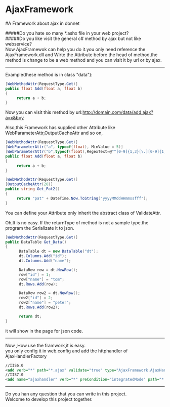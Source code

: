 AjaxFramework
=============

#A Framework about ajax in donnet

#####Do you hate so many *.ashx file in your web project?<br />
#####Do you like visit the general c# method by ajax but not like webservice?<br />
Now AjaxFramewok can help you do it.you only need reference the AjaxFramework.dll and Wirte the Attribute before the 
head of method,the method is change to be a web method and you can visit it by url or by ajax.
*****
Example(these method is in class "data"):
```cs
[WebMethodAttr(RequestType.Get)]
public float Add(float a, float b)
{
     return a + b;
}
```
Now you can visit this method by url:http://domain.com/data/add.ajax?a=x&b=y

Also,this Framework has supplied other Attribute like WebParameterAttr,OutputCacheAttr and so on,
```cs
[WebMethodAttr(RequestType.Get)]
[WebParameterAttr("a", typeof(float), MinValue = 5)]
[WebParameterAttr("b",typeof(float),RegexText=@"^[0-9]{1,3}[\.][0-9]{1,3}$",ErrorMsg="b must be a decmail")]
public float Add(float a, float b)
{
     return a + b;
}

[WebMethodAttr(RequestType.Get)]
[OutputCacheAttr(20)]
public string Get_Pat2()
{
     return "pat" + DateTime.Now.ToString("yyyyMMddHHmmssfff");
}
```
You can define your Attribute only inherit the abstract class of ValidateAttr.

Oh,It is no easy.
If the returnType of method is not a sample type.the program the Serializate it to json.
```cs 
[WebMethodAttr(RequestType.Get)]
public DataTable Get_Data()
{
      DataTable dt = new DataTable("dt");
      dt.Columns.Add("id");
      dt.Columns.Add("name");

      DataRow row = dt.NewRow();
      row["id"] = 1;
      row["name"] = "tom";
      dt.Rows.Add(row);

      DataRow row2 = dt.NewRow();
      row2["id"] = 2;
      row2["name"] = "peter";
      dt.Rows.Add(row2);

      return dt;
}
```
it will show in the page for json code.
*****
Now ,How use the framwork,it is easy.<br />
you only config it in web.config and add the httphandler of AjaxHandlerFactory<br />
```xml
//IIS6.0
<add verb="*" path="*.ajax" validate="true" type="AjaxFramework.AjaxHandlerFactory,AjaxFramework" />
//IIS7.0
<add name="ajaxhandler" verb="*" preCondition="integratedMode" path="*.ajax"  type="AjaxFramework.AjaxHandlerFactory,AjaxFramework"/>
```
*****
Do you han any question that you can write in this project.<br />
Welcome to develop this project together.
